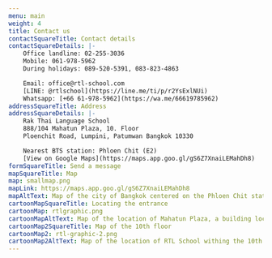 ```yaml
---
menu: main
weight: 4
title: Contact us
contactSquareTitle: Contact details
contactSquareDetails: |-
    Office landline: 02-255-3036  
    Mobile: 061-978-5962  
    During holidays: 089-520-5391, 083-823-4863  

    Email: office@rtl-school.com  
    [LINE: @rtlschool](https://line.me/ti/p/r2YsExlNUi)  
    Whatsapp: [+66 61-978-5962](https://wa.me/66619785962)
addressSquareTitle: Address
addressSquareDetails: |-
    Rak Thai Language School  
    888/104 Mahatun Plaza, 10. Floor  
    Ploenchit Road, Lumpini, Patumwan Bangkok 10330

    Nearest BTS station: Phloen Chit (E2)
    [View on Google Maps](https://maps.app.goo.gl/gS6Z7XnaiLEMahDh8)
formSquareTitle: Send a message
mapSquareTitle: Map
map: smallmap.png
mapLink: https://maps.app.goo.gl/gS6Z7XnaiLEMahDh8
mapAltText: Map of the city of Bangkok centered on the Phloen Chit station with a marker on the adjacent Mahatun Plaza building.
cartoonMapSquareTitle: Locating the entrance
cartoonMap: rtlgraphic.png
cartoonMapAltText: Map of the location of Mahatun Plaza, a building located between Bangkok Bank and Novotel hotel.
cartoonMap2SquareTitle: Map of the 10th floor
cartoonMap2: rtl-graphic-2.png
cartoonMap2AltText: Map of the location of RTL School withing the 10th floor of Mahatun Plaza.
---
```

